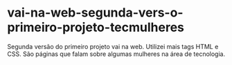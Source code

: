 # vai-na-web-segunda-vers-o-primeiro-projeto-tecmulheres
Segunda versão do primeiro projeto vai na web. Utilizei mais tags HTML e CSS. São páginas que falam sobre algumas mulheres na área de tecnologia.
